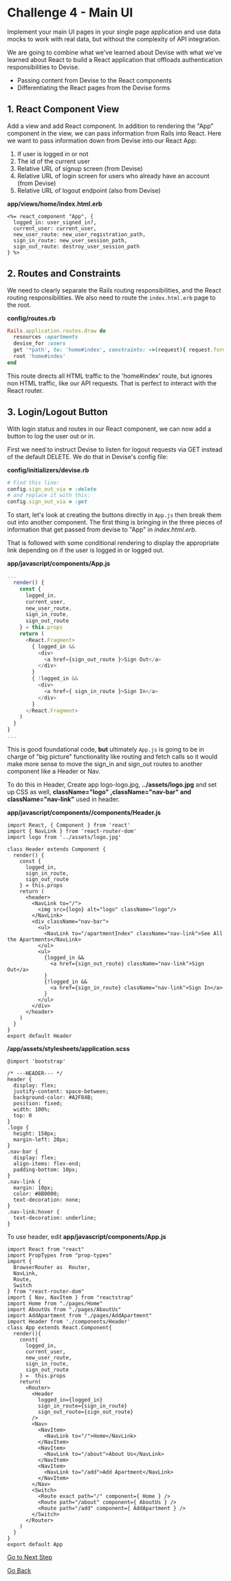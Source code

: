 # Challenge 4 - Main UI
Implement your main UI pages in your single page application and use data mocks to work with real data, but without the complexity of API integration.

We are going to combine what we've learned about Devise with what we've learned about React to build a React application that offloads authentication responsibilities to Devise.
- Passing content from Devise to the React components
- Differentiating the React pages from the Devise forms

## 1. React Component View
Add a view and add React component. In addition to rendering the "App" component in the view, we can pass information from Rails into React. Here we want to pass information down from Devise into our React App:
1. If user is logged in or not
2. The id of the current user
3. Relative URL of signup screen (from Devise)
2. Relative URL of login screen for users who already have an account (from Devise)
3. Relative URL of logout endpoint (also from Devise)

**app/views/home/index.html.erb**
```
<%= react_component "App", {
  logged_in: user_signed_in?,
  current_user: current_user,
  new_user_route: new_user_registration_path,
  sign_in_route: new_user_session_path,
  sign_out_route: destroy_user_session_path
} %>
```
## 2. Routes and Constraints
We need to clearly separate the Rails routing responsibilities, and the React routing responsibilities. We also need to route the `index.html.erb` page to the root.

**config/routes.rb**
```ruby
Rails.application.routes.draw do
  resources :apartments
  devise_for :users
  get '*path', to: 'home#index', constraints: ->(request){ request.format.html? }
  root 'home#index'
end
```
This route directs all HTML traffic to the 'home#index' route, but ignores non HTML traffic, like our API requests. That is perfect to interact with the React router.

## 3. Login/Logout Button
With login status and routes in our React component, we can now add a button to log the user out or in.

First we need to instruct Devise to listen for logout requests via GET instead of the default DELETE. We do that in Devise's config file:

**config/initializers/devise.rb**
```ruby
# Find this line:
config.sign_out_via = :delete
# and replace it with this:
config.sign_out_via = :get
```

To start, let's look at creating the buttons directly in `App.js` then break them out into another component. The first thing is bringing in the three pieces of information that get passed from devise to "App" in *index.html.erb*.

That is followed with some conditional rendering to display the appropriate link depending on if the user is logged in or logged out.

**app/javascript/components/App.js**
```javascript
...
  render() {
    const {
      logged_in,
      current_user,
      new_user_route,
      sign_in_route,
      sign_out_route
    } = this.props
    return (
      <React.Fragment>
        { logged_in &&
          <div>
            <a href={sign_out_route }>Sign Out</a>
          </div>
        }
        { !logged_in &&
          <div>
            <a href={ sign_in_route }>Sign In</a>
          </div>
        }
      </React.Fragment>
    )
  }
}
...
```

This is good foundational code, **but** ultimately `App.js` is going to be in charge of "big picture" functionality like routing and fetch calls so it would make more sense to move the sign_in and sign_out routes to another component like a Header or Nav.

To do this in Header, Create app logo-logo.jpg, **../assets/logo.jpg** and set up CSS as well, **className="logo" ,className="nav-bar" and className="nav-link"** used in header.

**app/javascript/components//components/Header.js**
```
import React, { Component } from 'react'
import { NavLink } from 'react-router-dom'
import logo from '../assets/logo.jpg'

class Header extends Component {
  render() {
    const {
      logged_in,
      sign_in_route,
      sign_out_route
    } = this.props
    return (
      <header>
        <NavLink to="/">
          <img src={logo} alt="logo" className="logo"/>
        </NavLink>
        <div className="nav-bar">
          <ul>
            <NavLink to="/apartmentIndex" className="nav-link">See All the Apartments</NavLink>
          </ul>
          <ul>
            {logged_in &&
              <a href={sign_out_route} className="nav-link">Sign Out</a>
            }
            {!logged_in &&
              <a href={sign_in_route} className="nav-link">Sign In</a>
            }
          </ul>
        </div>
      </header>
    )
  }
}
export default Header
```
**/app/assets/stylesheets/application.scss** 
```
@import 'bootstrap'

/* ---HEADER--- */
header {
  display: flex;
  justify-content: space-between;
  background-color: #A2F84B;
  position: fixed;
  width: 100%;
  top: 0
}
.logo {
  height: 150px;
  margin-left: 20px;
}
.nav-bar {
  display: flex;
  align-items: flex-end;
  padding-bottom: 10px;
}
.nav-link {
  margin: 10px;
  color: #8B0000;
  text-decoration: none;
}
.nav-link:hover {
  text-decoration: underline;
}
```

To use header, edit **app/javascript/components/App.js**
```
import React from "react"
import PropTypes from "prop-types"
import {
  BrowserRouter as  Router,
  NavLink,
  Route,
  Switch
} from "react-router-dom"
import { Nav, NavItem } from "reactstrap"
import Home from "./pages/Home"
import AboutUs from "./pages/AboutUs"
import AddApartment from "./pages/AddApartment"
import Header from './components/Header'
class App extends React.Component{
  render(){
    const{
      logged_in,
      current_user,
      new_user_route,
      sign_in_route,
      sign_out_route
    } =  this.props
    return(
      <Router>
        <Header
          logged_in={logged_in}
          sign_in_route={sign_in_route}
          sign_out_route={sign_out_route}
        />
        <Nav>
          <NavItem>
            <NavLink to="/">Home</NavLink>
          </NavItem>
          <NavItem>
            <NavLink to="/about">About Us</NavLink>
          </NavItem>
          <NavItem>
            <NavLink to="/add">Add Apartment</NavLink>
          </NavItem>
        </Nav>
        <Switch>
          <Route exact path="/" component={ Home } />
          <Route path="/about" component={ AboutUs } />
          <Route path="/add" component={ AddApartment } />
        </Switch>
      </Router>
    )
  }
}
export default App
```



[ Go to Next Step ](https://github.com/yanxu2021/ApartmentUs/blob/main/Challenge%205%20-%20API.md)

[ Go Back ](https://github.com/yanxu2021/ApartmentUs/blob/main/README.md)
